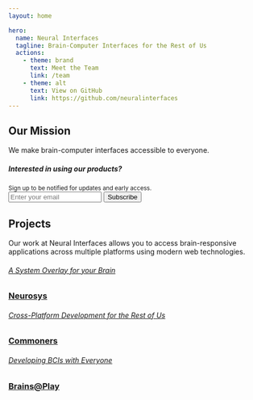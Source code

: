 ```yaml
---
layout: home

hero:
  name: Neural Interfaces
  tagline: Brain-Computer Interfaces for the Rest of Us
  actions:
    - theme: brand
      text: Meet the Team
      link: /team
    - theme: alt
      text: View on GitHub
      link: https://github.com/neuralinterfaces
---
```


## Our Mission
We make brain-computer interfaces accessible to everyone.

<div class="callout">
    <div>
      <h5>Interested in using our products?</h5>
      <small>Sign up to be notified for updates and early access.</small>
    </div>
    <form
      action="https://buttondown.com/api/emails/embed-subscribe/neuralinterfaces"
      method="post"
      target="popupwindow"
      onsubmit="window.open('https://buttondown.com/neuralinterfaces', 'popupwindow')"
      class="embeddable-buttondown-form"
    >
      <input type="email" name="email" placeholder="Enter your email"/>
      <input type="submit" value="Subscribe" />
    </form>
</div>

## Projects
Our work at Neural Interfaces allows you to access brain-responsive applications across multiple platforms using modern web technologies.

<div class="projects">

  <div class="project">
    <a href="https://github.com/neuralinterfaces/neurosys" target="_blank">
      <h6>A System Overlay for your Brain</h6>
      <h3>Neurosys</h3>
    </a>
  </div>

  <div class="project">
    <a href="https://github.com/neuralinterfaces/commoners" target="_blank">
      <h6>Cross-Platform Development for the Rest of Us</h6>
      <h3>Commoners</h3>
    </a>
  </div>

  <div class="project">
    <a href="https://brainsatplay.com" target="_blank">
      <h6>Developing BCIs with Everyone</h6>
      <h3>Brains@Play</h3>
    </a>
  </div>
</div>
